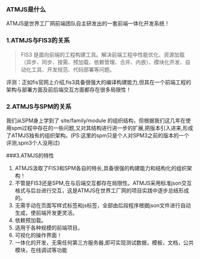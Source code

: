 ### ATMJS是什么

ATMJS是世界工厂网前端团队自主研发出的一套前端一体化开发系统！
### 1.ATMJS与FIS3的关系

> FIS3 是面向前端的工程构建工具。解决前端工程中性能优化、资源加载（异步、同步、按需、预加载、依赖管理、合并、内嵌）、模块化开发、自动化工具、开发规范、代码部署等问题。

评测：正如fis官网上介绍,fis3具备很强大的编译构建能力,但其在一个前端工程的架构与部署方面及前后端交互方面都存在很多局限性！


### 2.ATMJS与SPM的关系
我们从SPM身上学到了 site/family/module 的组织结构，但根据我们这几年在使用spm过程中存在的一些问题,又对其结构进行进一步的扩展,把版本引入进来,形成了ATMJS独有的组织架构。(PS:这里的spm只是个人对SPM3之前的版本的一个评测,spm3个人没用过)

###3.ATMJS的特性
1. ATMJS汲取了FIS3和SPM各自的特长,具备很强的构建能力和结构化的组织架构！
2. 不管是FIS3还是SPM,在与后端交互都存在局限性。ATMJS采用标准json交互格式与后台进行交互，这是ATMJS在世界工厂网的项目实践中逐步总结形成的。
3. 无需手动在页面写样式标签和js标签，全部由后段程序根据json文件进行自动生成，使前端开发更灵活。
4. 依赖预加载。
5. 适用于各种规模的前端项目。
6. 可视化的操作界面！
7. 一体化的开发，无需任何第三方服务器,即可实现测试数据，模板，文档，公共模块，在线调试等功能


